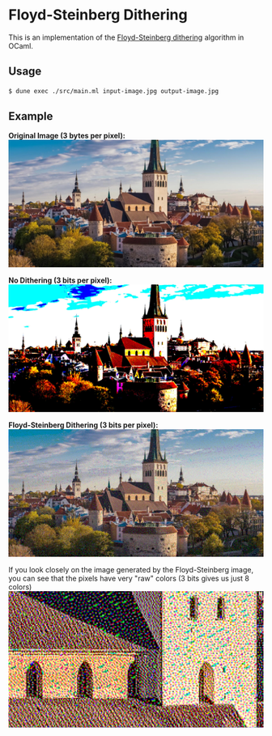# Floyd-Steinberg Dithering

This is an implementation of the [Floyd-Steinberg dithering](https://en.wikipedia.org/wiki/Floyd%E2%80%93Steinberg_dithering) algorithm in OCaml.

## Usage

```sh
$ dune exec ./src/main.ml input-image.jpg output-image.jpg
```

## Example

**Original Image (3 bytes per pixel):**
![](./tallinn-original.jpg)

**No Dithering (3 bits per pixel):**
![](./tallinn-no-dithering.jpg)

**Floyd-Steinberg Dithering (3 bits per pixel):**
![](./tallinn-floyd-steinberg-dithering.jpg)

If you look closely on the image generated by the Floyd-Steinberg image, you can see that the pixels have very "raw" colors (3 bits gives us just 8 colors)
![](./tallinn-floyd-steinberg-dithering-zoom.jpg)
